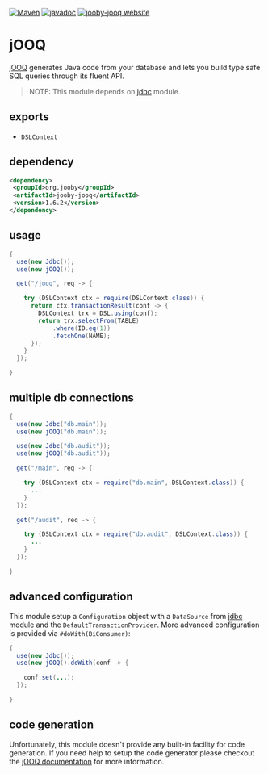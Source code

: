 [![Maven](https://img.shields.io/maven-metadata/v/http/central.maven.org/maven2/org/jooby/jooby-jooq/maven-metadata.xml.svg)](http://mvnrepository.com/artifact/org.jooby/jooby-jooq/1.6.2)
[![javadoc](https://javadoc.io/badge/org.jooby/jooby-jooq.svg)](https://javadoc.io/doc/org.jooby/jooby-jooq/1.6.2)
[![jooby-jooq website](https://img.shields.io/badge/jooby-jooq-brightgreen.svg)](http://jooby.org/doc/jooq)
# jOOQ

<a href="http://www.jooq.org">jOOQ</a> generates Java code from your database and lets you build type safe SQL queries through its fluent API.

> NOTE: This module depends on [jdbc](https://github.com/jooby-project/jooby/tree/master/jooby-jdbc) module.

## exports

* ```DSLContext```

## dependency

```xml
<dependency>
 <groupId>org.jooby</groupId>
 <artifactId>jooby-jooq</artifactId>
 <version>1.6.2</version>
</dependency>
```

## usage

```java
{
  use(new Jdbc());
  use(new jOOQ());

  get("/jooq", req -> {

    try (DSLContext ctx = require(DSLContext.class)) {
      return ctx.transactionResult(conf -> {
        DSLContext trx = DSL.using(conf);
        return trx.selectFrom(TABLE)
            .where(ID.eq(1))
            .fetchOne(NAME);
      });
    }
  });

}
```

## multiple db connections

```java
{
  use(new Jdbc("db.main"));
  use(new jOOQ("db.main"));

  use(new Jdbc("db.audit"));
  use(new jOOQ("db.audit"));

  get("/main", req -> {

    try (DSLContext ctx = require("db.main", DSLContext.class)) {
      ...
    }
  });

  get("/audit", req -> {

    try (DSLContext ctx = require("db.audit", DSLContext.class)) {
      ...
    }
  });

}
```

## advanced configuration

This module setup a ```Configuration``` object with a ```DataSource``` from [jdbc](/doc/jdbc) module and the ```DefaultTransactionProvider```. More advanced configuration is provided via ```#doWith(BiConsumer)```:

```java
{
  use(new Jdbc());
  use(new jOOQ().doWith(conf -> {

    conf.set(...);
  });

}
```

## code generation

Unfortunately, this module doesn't provide any built-in facility for code generation. If you need help to setup the code generator please checkout the <a href="http://www.jooq.org/doc/latest/manual/code-generation/">jOOQ documentation</a> for more information.
